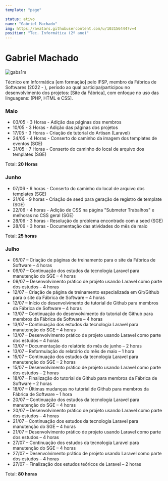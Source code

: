 ```yaml
---
template: "page"

status: ativo
name: "Gabriel Machado"
img: https://avatars.githubusercontent.com/u/103156444?v=4
position: "Tec. Informática (2º ano)"
---
```


# Gabriel Machado

![gabs1m](https://avatars.githubusercontent.com/u/103156444?v=4)

Técnico em Informática [em formação] pelo IFSP, membro da Fábrica de Softwares (2022 - ), período ao qual participa/participou no desenvolvimento dos projetos: [Site da Fábrica], com enfoque no uso das linguagens: [PHP, HTML e CSS].

<!--## Perfil

## Evolução

## Atividades-->

### Maio

- 03/05 - 3 Horas - Adição das páginas dos membros
- 10/05 - 3 Horas - Adição das páginas dos projetos
- 17/05 - 3 Horas - Criação de tutorial do Artisan (Laravel)
- 24/05 - 4 Horas - Conserto do caminho da imagem dos templates de eventos (SGE)
- 31/05 - 7 Horas - Conserto do caminho do local de arquivo dos templates (SGE)

Total: **20 Horas**

### Junho

- 07/06 - 6 horas - Conserto do caminho do local de arquivo dos templates (SGE)
- 21/06 - 9 horas - Criação de seed para geração de registro de template (SGE)
- 22/06 - 4 horas - Adição de CSS na página "Submeter Trabalhos" e melhoras no CSS geral (SGE)
- 28/06 - 3 horas - Resolução do problema encontrado com a seed (SGE)
- 28/06 - 3 horas - Documentação das atividades do mês de maio

Total: **25 horas**

### Julho 

- 05/07 – Criação de páginas de treinamento para o site da Fábrica de Software – 4 horas
- 09/07 – Continuação dos estudos da tecnologia Laravel para manutenção do SGE – 4 horas
- 09/07 – Desenvolvimento prático de projeto usando Laravel como parte dos estudos – 4 horas
- 12/07 – Criação de página de treinamento especializada em Git/Github para o site da Fábrica de Software – 4 horas
- 12/07 – Início do desenvolvimento de tutorial de Github para membros da Fábrica de Software – 4 horas
- 13/07 – Continuação do desenvolvimento do tutorial de Github para membros da Fábrica de Software – 4 horas
- 13/07 – Continuação dos estudos da tecnologia Laravel para manutenção do SGE – 4 horas
- 13/07 – Desenvolvimento prático de projeto usando Laravel como parte dos estudos – 4 horas
- 13/07 – Documentação do relatório do mês de junho – 2 horas
- 13/07 – Reformulação do relatório do mês de maio – 1 hora
- 15/07 – Continuação dos estudos da tecnologia Laravel para manutenção do SGE – 2 horas
- 15/07 – Desenvolvimento prático de projeto usando Laravel como parte dos estudos – 2 horas
- 18/07 – Finalização do tutorial de Github para membros da Fábrica de Software – 2 horas
- 18/07 – Últimas mudanças no tutorial de Github para membros da Fábrica de Software – 1 hora
- 20/07 – Continuação dos estudos da tecnologia Laravel para manutenção do SGE – 4 horas
- 20/07 – Desenvolvimento prático de projeto usando Laravel como parte dos estudos – 4 horas
- 21/07 – Continuação dos estudos da tecnologia Laravel para manutenção do SGE – 4 horas
- 21/07 – Desenvolvimento prático de projeto usando Laravel como parte dos estudos – 4 horas
- 27/07 – Continuação dos estudos da tecnologia Laravel para manutenção do SGE – 4 horas
- 27/07 – Desenvolvimento prático de projeto usando Laravel como parte dos estudos – 4 horas
- 27/07 – Finalização dos estudos teóricos de Laravel – 2 horas

Total: **80 horas**